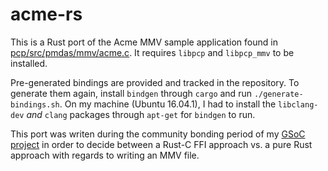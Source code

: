 # acme-rs

This is a Rust port of the Acme MMV sample application found in [pcp/src/pmdas/mmv/acme.c](https://github.com/performancecopilot/pcp/blob/master/src/pmdas/mmv/acme.c). It requires `libpcp` and `libpcp_mmv` to be installed.

Pre-generated bindings are provided and tracked in the repository. To generate them again, install `bindgen` through `cargo` and run `./generate-bindings.sh`. On my machine (Ubuntu 16.04.1), I had to install the `libclang-dev` *and* `clang` packages through `apt-get` for `bindgen` to run.

This port was writen during the community bonding period of my [GSoC project](https://medium.com/@saurvs/gsoc-2017-introduction-834825fb2aee) in order to decide between a Rust-C FFI approach vs. a pure Rust approach with regards to writing an MMV file.